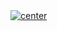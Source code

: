 <a href="">
  <img align="center" src="https://img.shields.io/badge/Deployment%20|%20Django%20Appications-blue" alt="center">
</a>

